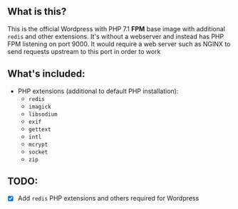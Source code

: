 ## What is this?
This is the official Wordpress with PHP 7.1 **FPM** base image with additional `redis` and other extensions. It's without a webserver and instead has PHP FPM listening on port 9000. It would require a web server such as NGINX to send requests upstream to this port in order to work

## What's included:
* PHP extensions (additional to default PHP installation):
  * `redis`
  * `imagick`
  * `libsodium`
  * `exif`
  * `gettext`
  * `intl`
  * `mcrypt`
  * `socket`
  * `zip`

## TODO:
- [x] Add `redis` PHP extensions and others required for Wordpress